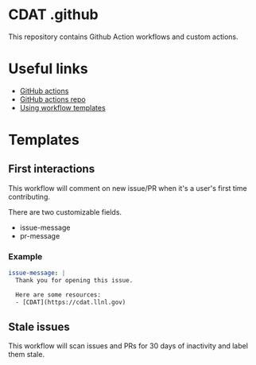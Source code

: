 # CDAT .github

This repository contains Github Action workflows and custom actions.

# Useful links

- [GitHub actions](https://docs.github.com/en/actions)
- [GitHub actions repo](https://github.com/actions)
- [Using workflow templates](https://docs.github.com/en/actions/configuring-and-managing-workflows/sharing-workflow-templates-within-your-organization#using-a-workflow-template)

# Templates

## First interactions

This workflow will comment on new issue/PR when it's a user's first time contributing.

There are two customizable fields.

- issue-message
- pr-message

### Example
```yaml
issue-message: |
  Thank you for opening this issue.

  Here are some resources:
  - [CDAT](https://cdat.llnl.gov)
```

## Stale issues

This workflow will scan issues and PRs for 30 days of inactivity and label them stale.
